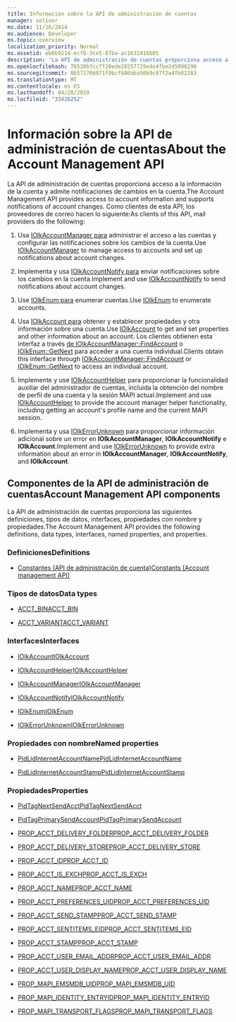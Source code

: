 ```yaml
---
title: Información sobre la API de administración de cuentas
manager: soliver
ms.date: 11/16/2014
ms.audience: Developer
ms.topic: overview
localization_priority: Normal
ms.assetid: eb6b921d-ecf8-3ce5-87ba-ac1632416b05
description: 'La API de administración de cuentas proporciona acceso a la información de la cuenta y admite notificaciones de cambios en la cuenta. Como clientes de esta API, los proveedores de correo hacen lo siguiente:'
ms.openlocfilehash: 76520b7cc7f28ede28257729e4e4fbe2d5096290
ms.sourcegitcommit: 8657170d071f9bcf680aba50b9c07f2a4fb82283
ms.translationtype: MT
ms.contentlocale: es-ES
ms.lasthandoff: 04/28/2019
ms.locfileid: "33426252"
---
```

# <a name="about-the-account-management-api"></a><span data-ttu-id="c8c35-104">Información sobre la API de administración de cuentas</span><span class="sxs-lookup"><span data-stu-id="c8c35-104">About the Account Management API</span></span>

<span data-ttu-id="c8c35-105">La API de administración de cuentas proporciona acceso a la información de la cuenta y admite notificaciones de cambios en la cuenta.</span><span class="sxs-lookup"><span data-stu-id="c8c35-105">The Account Management API provides access to account information and supports notifications of account changes.</span></span> <span data-ttu-id="c8c35-106">Como clientes de esta API, los proveedores de correo hacen lo siguiente:</span><span class="sxs-lookup"><span data-stu-id="c8c35-106">As clients of this API, mail providers do the following:</span></span>
  
1. <span data-ttu-id="c8c35-107">Usa [IOlkAccountManager para](iolkaccountmanager.md) administrar el acceso a las cuentas y configurar las notificaciones sobre los cambios de la cuenta.</span><span class="sxs-lookup"><span data-stu-id="c8c35-107">Use [IOlkAccountManager](iolkaccountmanager.md) to manage access to accounts and set up notifications about account changes.</span></span> 
    
2. <span data-ttu-id="c8c35-108">Implementa y usa [IOlkAccountNotify para](iolkaccountnotify.md) enviar notificaciones sobre los cambios en la cuenta.</span><span class="sxs-lookup"><span data-stu-id="c8c35-108">Implement and use [IOlkAccountNotify](iolkaccountnotify.md) to send notifications about account changes.</span></span> 
    
3. <span data-ttu-id="c8c35-109">Use [IOlkEnum para](iolkenum.md) enumerar cuentas.</span><span class="sxs-lookup"><span data-stu-id="c8c35-109">Use [IOlkEnum](iolkenum.md) to enumerate accounts.</span></span> 
    
4. <span data-ttu-id="c8c35-110">Usa [IOlkAccount para](iolkaccount.md) obtener y establecer propiedades y otra información sobre una cuenta.</span><span class="sxs-lookup"><span data-stu-id="c8c35-110">Use [IOlkAccount](iolkaccount.md) to get and set properties and other information about an account.</span></span> <span data-ttu-id="c8c35-111">Los clientes obtienen esta interfaz a través [de IOlkAccountManager::FindAccount](iolkaccountmanager-findaccount.md) o [IOlkEnum::GetNext](iolkenum-getnext.md) para acceder a una cuenta individual.</span><span class="sxs-lookup"><span data-stu-id="c8c35-111">Clients obtain this interface through [IOlkAccountManager::FindAccount](iolkaccountmanager-findaccount.md) or [IOlkEnum::GetNext](iolkenum-getnext.md) to access an individual account.</span></span> 
    
5. <span data-ttu-id="c8c35-112">Implemente y use [IOlkAccountHelper](iolkaccounthelper.md) para proporcionar la funcionalidad auxiliar del administrador de cuentas, incluida la obtención del nombre de perfil de una cuenta y la sesión MAPI actual.</span><span class="sxs-lookup"><span data-stu-id="c8c35-112">Implement and use [IOlkAccountHelper](iolkaccounthelper.md) to provide the account manager helper functionality, including getting an account's profile name and the current MAPI session.</span></span> 
    
6. <span data-ttu-id="c8c35-113">Implementa y usa [IOlkErrorUnknown](iolkerrorunknown.md) para proporcionar información adicional sobre un error en **IOlkAccountManager**, **IOlkAccountNotify** e **IOlkAccount**.</span><span class="sxs-lookup"><span data-stu-id="c8c35-113">Implement and use [IOlkErrorUnknown](iolkerrorunknown.md) to provide extra information about an error in **IOlkAccountManager**, **IOlkAccountNotify**, and **IOlkAccount**.</span></span> 

##  <a name="account-management-api-components"></a><span data-ttu-id="c8c35-114">Componentes de la API de administración de cuentas</span><span class="sxs-lookup"><span data-stu-id="c8c35-114">Account Management API components</span></span>

<span data-ttu-id="c8c35-115">La API de administración de cuentas proporciona las siguientes definiciones, tipos de datos, interfaces, propiedades con nombre y propiedades.</span><span class="sxs-lookup"><span data-stu-id="c8c35-115">The Account Management API provides the following definitions, data types, interfaces, named properties, and properties.</span></span>
  
### <a name="definitions"></a><span data-ttu-id="c8c35-116">Definiciones</span><span class="sxs-lookup"><span data-stu-id="c8c35-116">Definitions</span></span>
  
- [<span data-ttu-id="c8c35-117">Constantes (API de administración de cuenta)</span><span class="sxs-lookup"><span data-stu-id="c8c35-117">Constants (Account management API)</span></span>](constants-account-management-api.md)
    
### <a name="data-types"></a><span data-ttu-id="c8c35-118">Tipos de datos</span><span class="sxs-lookup"><span data-stu-id="c8c35-118">Data types</span></span>
  
- [<span data-ttu-id="c8c35-119">ACCT_BIN</span><span class="sxs-lookup"><span data-stu-id="c8c35-119">ACCT_BIN</span></span>](acct_bin.md)
    
- [<span data-ttu-id="c8c35-120">ACCT_VARIANT</span><span class="sxs-lookup"><span data-stu-id="c8c35-120">ACCT_VARIANT</span></span>](acct_variant.md)
    
### <a name="interfaces"></a><span data-ttu-id="c8c35-121">Interfaces</span><span class="sxs-lookup"><span data-stu-id="c8c35-121">Interfaces</span></span>
  
- [<span data-ttu-id="c8c35-122">IOlkAccount</span><span class="sxs-lookup"><span data-stu-id="c8c35-122">IOlkAccount</span></span>](iolkaccount.md)
    
- [<span data-ttu-id="c8c35-123">IOlkAccountHelper</span><span class="sxs-lookup"><span data-stu-id="c8c35-123">IOlkAccountHelper</span></span>](iolkaccounthelper.md)
    
- [<span data-ttu-id="c8c35-124">IOlkAccountManager</span><span class="sxs-lookup"><span data-stu-id="c8c35-124">IOlkAccountManager</span></span>](iolkaccountmanager.md)
    
- [<span data-ttu-id="c8c35-125">IOlkAccountNotify</span><span class="sxs-lookup"><span data-stu-id="c8c35-125">IOlkAccountNotify</span></span>](iolkaccountnotify.md)
    
- [<span data-ttu-id="c8c35-126">IOlkEnum</span><span class="sxs-lookup"><span data-stu-id="c8c35-126">IOlkEnum</span></span>](iolkenum.md)
    
- [<span data-ttu-id="c8c35-127">IOlkErrorUnknown</span><span class="sxs-lookup"><span data-stu-id="c8c35-127">IOlkErrorUnknown</span></span>](iolkerrorunknown.md)
    
### <a name="named-properties"></a><span data-ttu-id="c8c35-128">Propiedades con nombre</span><span class="sxs-lookup"><span data-stu-id="c8c35-128">Named properties</span></span>
  
- [<span data-ttu-id="c8c35-129">PidLidInternetAccountName</span><span class="sxs-lookup"><span data-stu-id="c8c35-129">PidLidInternetAccountName</span></span>](pidlidinternetaccountname.md)
    
- [<span data-ttu-id="c8c35-130">PidLidInternetAccountStamp</span><span class="sxs-lookup"><span data-stu-id="c8c35-130">PidLidInternetAccountStamp</span></span>](pidlidinternetaccountstamp.md)
    
### <a name="properties"></a><span data-ttu-id="c8c35-131">Propiedades</span><span class="sxs-lookup"><span data-stu-id="c8c35-131">Properties</span></span>
  
- [<span data-ttu-id="c8c35-132">PidTagNextSendAcct</span><span class="sxs-lookup"><span data-stu-id="c8c35-132">PidTagNextSendAcct</span></span>](pidtagnextsendacct.md)
    
- [<span data-ttu-id="c8c35-133">PidTagPrimarySendAccount</span><span class="sxs-lookup"><span data-stu-id="c8c35-133">PidTagPrimarySendAccount</span></span>](pidtagprimarysendaccount.md)
    
- [<span data-ttu-id="c8c35-134">PROP_ACCT_DELIVERY_FOLDER</span><span class="sxs-lookup"><span data-stu-id="c8c35-134">PROP_ACCT_DELIVERY_FOLDER</span></span>](prop_acct_delivery_folder.md)
    
- [<span data-ttu-id="c8c35-135">PROP_ACCT_DELIVERY_STORE</span><span class="sxs-lookup"><span data-stu-id="c8c35-135">PROP_ACCT_DELIVERY_STORE</span></span>](prop_acct_delivery_store.md)
    
- [<span data-ttu-id="c8c35-136">PROP_ACCT_ID</span><span class="sxs-lookup"><span data-stu-id="c8c35-136">PROP_ACCT_ID</span></span>](prop_acct_id.md)
    
- [<span data-ttu-id="c8c35-137">PROP_ACCT_IS_EXCH</span><span class="sxs-lookup"><span data-stu-id="c8c35-137">PROP_ACCT_IS_EXCH</span></span>](prop_acct_is_exch.md)
    
- [<span data-ttu-id="c8c35-138">PROP_ACCT_NAME</span><span class="sxs-lookup"><span data-stu-id="c8c35-138">PROP_ACCT_NAME</span></span>](prop_acct_name.md)
    
- [<span data-ttu-id="c8c35-139">PROP_ACCT_PREFERENCES_UID</span><span class="sxs-lookup"><span data-stu-id="c8c35-139">PROP_ACCT_PREFERENCES_UID</span></span>](prop_acct_preferences_uid.md)
    
- [<span data-ttu-id="c8c35-140">PROP_ACCT_SEND_STAMP</span><span class="sxs-lookup"><span data-stu-id="c8c35-140">PROP_ACCT_SEND_STAMP</span></span>](prop_acct_send_stamp.md)
    
- [<span data-ttu-id="c8c35-141">PROP_ACCT_SENTITEMS_EID</span><span class="sxs-lookup"><span data-stu-id="c8c35-141">PROP_ACCT_SENTITEMS_EID</span></span>](prop_acct_sentitems_eid.md)
    
- [<span data-ttu-id="c8c35-142">PROP_ACCT_STAMP</span><span class="sxs-lookup"><span data-stu-id="c8c35-142">PROP_ACCT_STAMP</span></span>](prop_acct_stamp.md)
    
- [<span data-ttu-id="c8c35-143">PROP_ACCT_USER_EMAIL_ADDR</span><span class="sxs-lookup"><span data-stu-id="c8c35-143">PROP_ACCT_USER_EMAIL_ADDR</span></span>](prop_acct_user_email_addr.md)
    
- [<span data-ttu-id="c8c35-144">PROP_ACCT_USER_DISPLAY_NAME</span><span class="sxs-lookup"><span data-stu-id="c8c35-144">PROP_ACCT_USER_DISPLAY_NAME</span></span>](prop_acct_user_display_name.md)
    
- [<span data-ttu-id="c8c35-145">PROP_MAPI_EMSMDB_UID</span><span class="sxs-lookup"><span data-stu-id="c8c35-145">PROP_MAPI_EMSMDB_UID</span></span>](prop_mapi_emsmdb_uid.md)
    
- [<span data-ttu-id="c8c35-146">PROP_MAPI_IDENTITY_ENTRYID</span><span class="sxs-lookup"><span data-stu-id="c8c35-146">PROP_MAPI_IDENTITY_ENTRYID</span></span>](prop_mapi_identity_entryid.md)
    
- [<span data-ttu-id="c8c35-147">PROP_MAPI_TRANSPORT_FLAGS</span><span class="sxs-lookup"><span data-stu-id="c8c35-147">PROP_MAPI_TRANSPORT_FLAGS</span></span>](prop_mapi_transport_flags.md)
    

